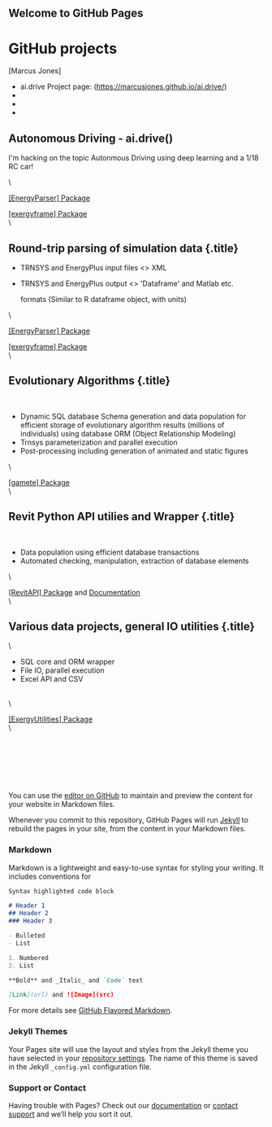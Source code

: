 ## Welcome to GitHub Pages

GitHub projects
===============

[Marcus Jones]


-   ai.drive Project page: (https://marcusjones.github.io/ai.drive/)
-   [](#)
-   [](#)
-   [](#)

Autonomous Driving - ai.drive()
-------------------------------

I'm hacking on the topic Autonmous Driving using deep learning and a
1/18 RC car!


\

[[EnergyParser] Package](https://github.com/MarcusJones/EnergyParser)

[[exergyframe] Package](https://github.com/MarcusJones/exergyframe) \
\

Round-trip parsing of simulation data {.title}
-------------------------------------

-   TRNSYS and EnergyPlus input files \<\> XML
-   TRNSYS and EnergyPlus output \<\> 'Dataframe' and Matlab etc.

    formats (Similar to R dataframe object, with units)

\

[[EnergyParser] Package](https://github.com/MarcusJones/EnergyParser)

[[exergyframe] Package](https://github.com/MarcusJones/exergyframe) \
\

Evolutionary Algorithms {.title}
-----------------------

 

-   Dynamic SQL database Schema generation and data population for
    efficient storage of evolutionary algorithm results (millions of
    individuals) using database ORM (Object Relationship Modeling)
-   Trnsys parameterization and parallel execution
-   Post-processing including generation of animated and static figures

\

[[gamete] Package](https://github.com/MarcusJones/gamete) \
\

Revit Python API utilies and Wrapper {.title}
------------------------------------

 

-   Data population using efficient database transactions
-   Automated checking, manipulation, extraction of database elements

\

[[RevitAPI] Package](https://github.com/MarcusJones/RevitAPI) and
[Documentation](https://htmlpreview.github.io/?https://github.com/MarcusJones/ExergyUtilities/blob/master/RevitUtilities/_build/html/index.html)
\
\

Various data projects, general IO utilities {.title}
-------------------------------------------

\

-   SQL core and ORM wrapper
-   File IO, parallel execution
-   Excel API and CSV

\
\

[[ExergyUtilities]
Package](https://github.com/MarcusJones/ExergyUtilities) \
\

### 

### 

 

 

 








You can use the [editor on GitHub](https://github.com/MarcusJones/MarcusJones.github.io/edit/master/README.md) to maintain and preview the content for your website in Markdown files.

Whenever you commit to this repository, GitHub Pages will run [Jekyll](https://jekyllrb.com/) to rebuild the pages in your site, from the content in your Markdown files.

### Markdown

Markdown is a lightweight and easy-to-use syntax for styling your writing. It includes conventions for

```markdown
Syntax highlighted code block

# Header 1
## Header 2
### Header 3

- Bulleted
- List

1. Numbered
2. List

**Bold** and _Italic_ and `Code` text

[Link](url) and ![Image](src)
```

For more details see [GitHub Flavored Markdown](https://guides.github.com/features/mastering-markdown/).

### Jekyll Themes

Your Pages site will use the layout and styles from the Jekyll theme you have selected in your [repository settings](https://github.com/MarcusJones/MarcusJones.github.io/settings). The name of this theme is saved in the Jekyll `_config.yml` configuration file.

### Support or Contact

Having trouble with Pages? Check out our [documentation](https://help.github.com/categories/github-pages-basics/) or [contact support](https://github.com/contact) and we’ll help you sort it out.
